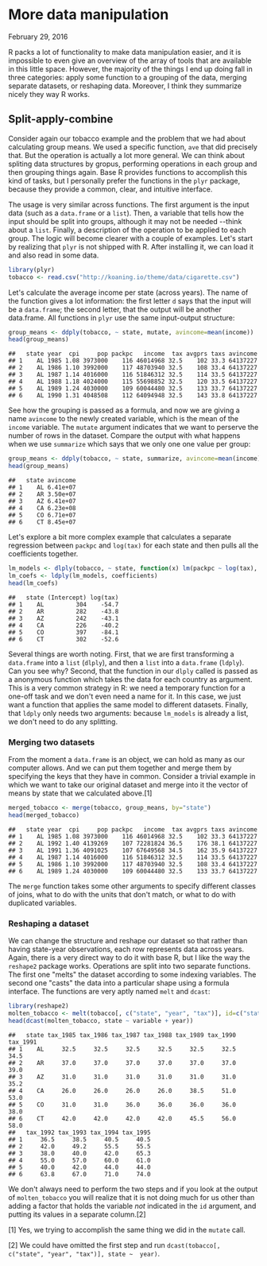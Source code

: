 More data manipulation
================
February 29, 2016

R packs a lot of functionality to make data manipulation easier, and it is impossible to even give an overview of the array of tools that are available in this little space. However, the majority of the things I end up doing fall in three categories: apply some function to a grouping of the data, merging separate datasets, or reshaping data. Moreover, I think they summarize nicely they way R works.

Split-apply-combine
-------------------

Consider again our tobacco example and the problem that we had about calculating group means. We used a specific function, `ave` that did precisely that. But the operation is actually a lot more general. We can think about spliting data structures by gropus, performing operations in each group and then grouping things again. Base R provides functions to accomplish this kind of tasks, but I personally prefer the functions in the `plyr` package, because they provide a common, clear, and intuitive interface.

The usage is very similar across functions. The first argument is the input data (such as a `data.frame` or a `list`). Then, a variable that tells how the input should be split into groups, although it may not be needed --think about a `list`. Finally, a description of the operation to be applied to each group. The logic will become clearer with a couple of examples. Let's start by realizing that `plyr` is not shipped with R. After installing it, we can load it and also read in some data.

``` r
library(plyr)
tobacco <- read.csv("http://koaning.io/theme/data/cigarette.csv")
```

Let's calculate the average income per state (across years). The name of the function gives a lot information: the first letter `d` says that the input will be a `data.frame`; the second letter, that the output will be another data.frame. All functions in `plyr` use the same input-output structure:

``` r
group_means <- ddply(tobacco, ~ state, mutate, avincome=mean(income))
head(group_means)
```

    ##   state year  cpi     pop packpc   income  tax avgprs taxs avincome
    ## 1    AL 1985 1.08 3973000    116 46014968 32.5    102 33.3 64137227
    ## 2    AL 1986 1.10 3992000    117 48703940 32.5    108 33.4 64137227
    ## 3    AL 1987 1.14 4016000    116 51846312 32.5    114 33.5 64137227
    ## 4    AL 1988 1.18 4024000    115 55698852 32.5    120 33.5 64137227
    ## 5    AL 1989 1.24 4030000    109 60044480 32.5    133 33.7 64137227
    ## 6    AL 1990 1.31 4048508    112 64094948 32.5    143 33.8 64137227

See how the grouping is passed as a formula, and now we are giving a name `avincome` to the newly created variable, which is the mean of the `income` variable. The `mutate` argument indicates that we want to perserve the number of rows in the dataset. Compare the output with what happens when we use `summarize` which says that we only one one value per group:

``` r
group_means <- ddply(tobacco, ~ state, summarize, avincome=mean(income))
head(group_means)
```

    ##   state avincome
    ## 1    AL 6.41e+07
    ## 2    AR 3.50e+07
    ## 3    AZ 6.41e+07
    ## 4    CA 6.23e+08
    ## 5    CO 6.71e+07
    ## 6    CT 8.45e+07

Let's explore a bit more complex example that calculates a separate regression between `packpc` and `log(tax)` for each state and then pulls all the coefficients together.

``` r
lm_models <- dlply(tobacco, ~ state, function(x) lm(packpc ~ log(tax), data=x))
lm_coefs <- ldply(lm_models, coefficients)
head(lm_coefs)
```

    ##   state (Intercept) log(tax)
    ## 1    AL         304    -54.7
    ## 2    AR         282    -43.8
    ## 3    AZ         242    -43.1
    ## 4    CA         226    -40.2
    ## 5    CO         397    -84.1
    ## 6    CT         302    -52.6

Several things are worth noting. First, that we are first transforming a `data.frame` into a `list` (`dlply`), and then a `list` into a `data.frame` (`ldply`). Can you see why? Second, that the function in our `dlply` called is passed as a anonymous function which takes the data for each country as argument. This is a very common strategy in R: we need a temporary function for a one-off task and we don't even need a name for it. In this case, we just want a function that applies the same model to different datasets. Finally, that `ldply` only needs two arguments: because `lm_models` is already a list, we don't need to do any splitting.

### Merging two datasets

From the moment a `data.frame` is an object, we can hold as many as our computer allows. And we can put them together and merge them by specifying the keys that they have in common. Consider a trivial example in which we want to take our original dataset and merge into it the vector of means by state that we calculated above.[1]

``` r
merged_tobacco <- merge(tobacco, group_means, by="state")
head(merged_tobacco)
```

    ##   state year  cpi     pop packpc   income  tax avgprs taxs avincome
    ## 1    AL 1985 1.08 3973000    116 46014968 32.5    102 33.3 64137227
    ## 2    AL 1992 1.40 4139269    107 72281824 36.5    176 38.1 64137227
    ## 3    AL 1991 1.36 4091025    107 67649568 34.5    162 35.9 64137227
    ## 4    AL 1987 1.14 4016000    116 51846312 32.5    114 33.5 64137227
    ## 5    AL 1986 1.10 3992000    117 48703940 32.5    108 33.4 64137227
    ## 6    AL 1989 1.24 4030000    109 60044480 32.5    133 33.7 64137227

The `merge` function takes some other arguments to specify different classes of joins, what to do with the units that don't match, or what to do with duplicated variables.

### Reshaping a dataset

We can change the structure and reshape our dataset so that rather than having state-year observations, each row represents data across years. Again, there is a very direct way to do it with base R, but I like the way the `reshape2` package works. Operations are split into two separate functions. The first one "melts" the dataset according to some indexing variables. The second one "casts" the data into a particular shape using a formula interface. The functions are very aptly named `melt` and `dcast`:

``` r
library(reshape2)
molten_tobacco <- melt(tobacco[, c("state", "year", "tax")], id=c("state", "year"))
head(dcast(molten_tobacco, state ~ variable + year))
```

    ##   state tax_1985 tax_1986 tax_1987 tax_1988 tax_1989 tax_1990 tax_1991
    ## 1    AL     32.5     32.5     32.5     32.5     32.5     32.5     34.5
    ## 2    AR     37.0     37.0     37.0     37.0     37.0     37.0     39.0
    ## 3    AZ     31.0     31.0     31.0     31.0     31.0     31.0     35.2
    ## 4    CA     26.0     26.0     26.0     26.0     38.5     51.0     53.0
    ## 5    CO     31.0     31.0     36.0     36.0     36.0     36.0     38.0
    ## 6    CT     42.0     42.0     42.0     42.0     45.5     56.0     58.0
    ##   tax_1992 tax_1993 tax_1994 tax_1995
    ## 1     36.5     38.5     40.5     40.5
    ## 2     42.0     49.2     55.5     55.5
    ## 3     38.0     40.0     42.0     65.3
    ## 4     55.0     57.0     60.0     61.0
    ## 5     40.0     42.0     44.0     44.0
    ## 6     63.8     67.0     71.0     74.0

We don't always need to perform the two steps and if you look at the output of `molten_tobacco` you will realize that it is not doing much for us other than adding a factor that holds the variable *not* indicated in the `id` argument, and putting its values in a separate column.[2]

[1] Yes, we trying to accomplish the same thing we did in the `mutate` call.

[2] We could have omitted the first step and run `dcast(tobacco[, c("state", "year", "tax")], state ~  year)`.
